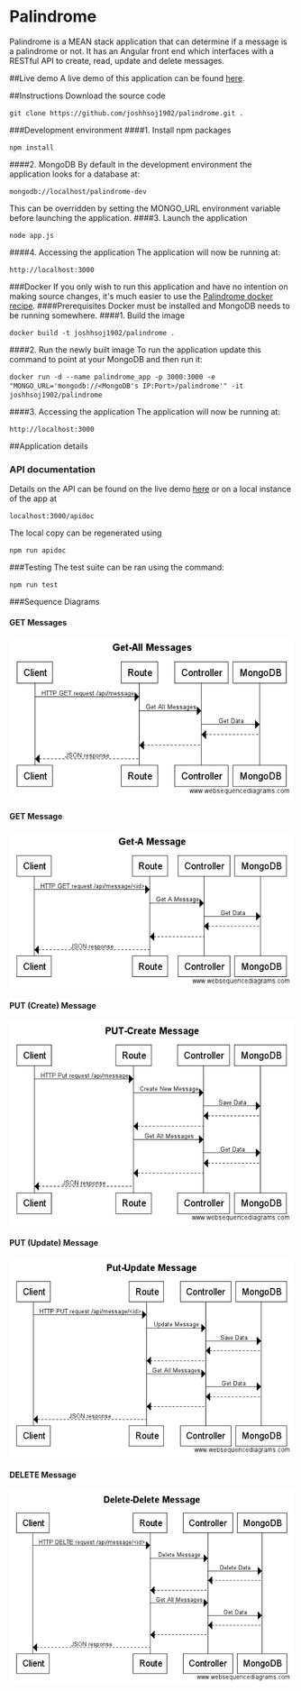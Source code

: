 # Palindrome
Palindrome is a MEAN stack application that can determine if a message is a palindrome or not. It has an Angular front end which interfaces with a RESTful API to create, read, update and delete messages.  

##Live demo
A live demo of this application can be found [here](http://palindrome.dustless.club/).

##Instructions
Download the source code
```
git clone https://github.com/joshhsoj1902/palindrome.git .
```
###Development environment
####1. Install npm packages
```
npm install
```
####2. MongoDB
By default in the development environment the application looks for a database at:
```
mongodb://localhost/palindrome-dev
```
This can be overridden by setting the MONGO_URL environment variable before launching the application.
####3. Launch the application
```
node app.js
```
####4. Accessing the application
The application will now be running at:
```
http://localhost:3000
```

###Docker
If you only wish to run this application and have no intention on making source changes, it's much easier to use the [Palindrome docker recipe](https://github.com/joshhsoj1902/Palindrome-docker-recipe).
####Prerequisites
Docker must be installed and MongoDB needs to be running somewhere.
####1. Build the image
```
docker build -t joshhsoj1902/palindrome .
```
####2. Run the newly built image
To run the application update this command to point at your MongoDB and then run it:
```
docker run -d --name palindrome_app -p 3000:3000 -e "MONGO_URL='mongodb://<MongoDB's IP:Port>/palindrome'" -it joshhsoj1902/palindrome
```
####3. Accessing the application
The application will now be running at:
```
http://localhost:3000
```

##Application details
### API documentation
Details on the API can be found on the live demo [here](http://palindrome.dustless.club/apidoc) or on a local instance of the app at
```
localhost:3000/apidoc
```
The local copy can be regenerated using 
```
npm run apidoc
```
###Testing
The test suite can be ran using the command:
```
npm run test
```
###Sequence Diagrams
#### GET Messages
![Get Messages Sequence image](./.readme/images/Get-All-Messages.png)
#### GET Message
![Get Message Sequence image](./.readme/images/Get-A-Message.png)
#### PUT (Create) Message
![Put Message Sequence image](./.readme/images/Put-Create-Message.png)
#### PUT (Update) Message
![Put Message Sequence image](./.readme/images/Put-Update-Message.png)
#### DELETE Message
![Delete Message Sequence image](./.readme/images/Delete-Delete-Message.png)
